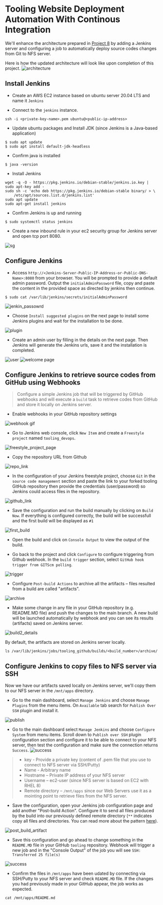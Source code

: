 # Tooling Website Deployment Automation With Continous Integration

We'll enhance the architecture prepared in [Project 8](https://github.com/Tunji-L/dareyio-pbl/blob/main/project8.md) by adding a Jenkins server and configuring a job to automatically deploy source codes changes from Git to NFS server.

Here is how the updated architecture will look like upon completion of this project.
![architecture](./images/project9/add_jenkins.png)

## Install Jenkins

- Create an AWS EC2 instance based on ubuntu server 20.04 LTS and name it `Jenkins`

- Connect to the `jenkins` instance.
```
ssh -i <private-key-name>.pem ubuntu@<public-ip-address>
```

- Update ubuntu packages and Install JDK (since Jenkins is a Java-based application)
```
$ sudo apt update
$ sudo apt install default-jdk-headless
```
- Confirm java is installed
```
$ java -version
```
- Install Jenkins
```
wget -q -O - https://pkg.jenkins.io/debian-stable/jenkins.io.key | sudo apt-key add -
sudo sh -c 'echo deb https://pkg.jenkins.io/debian-stable binary/ > \
    /etc/apt/sources.list.d/jenkins.list'
sudo apt update
sudo apt-get install jenkins
```
- Confirm Jenkins is up and running
```
$ sudo systemctl status jenkins
```
- Create a new inbound rule in your ec2 security group for Jenkins server and open tcp port 8080.

![sg](./images/project9/8080.png)

## Configure Jenkins

- Access `http://<Jenkins-Server-Public-IP-Address-or-Public-DNS-Name>:8080` from your browser. You will be prompted to provide a default admin password. Output the `initialAdminPassword` file, copy and paste the content in the provided space as directed by jenkins then continue.
```
$ sudo cat /var/lib/jenkins/secrets/initialAdminPassword
```
![jenkin_passowrd](./images/project9/password.png)

- Choose `Install suggested plugins` on the next page to install some Jenkins plugins and wait for the installation to be done.

![plugin](./images/project9/plugin.png)

- Create an admin user by filling in the details on the next page. Then Jenkins will generate the Jenkins urls, save it and the installation is completed.

![user](./images/project9/create_user.png)
![welcome page](./images/project9/ready.png)

## Configure Jenkins to retrieve source codes from GitHub using Webhooks

> Configure a simple Jenkins job that will be triggered by GitHub webhooks and will execute a `build` task to retrieve codes from GitHub and store it locally on Jenkins server.

- Enable webhooks in your GitHub repository settings

![webhook gif](./images/project9/webhook_github.gif)

- Go to Jenkins web console, click `New Item` and create a `Freestyle project` named `tooling_devops`.

![freestyle_project_page](./images/project9/freestyle.png)

- Copy the repository URL from Github

![repo_link](./images/project9/github_tooling.png)

- In the configuration of your Jenkins freestyle project, choose `Git` in the `source code management` section and paste the link to your forked tooling GitHub repository then provide the credentials (user/password) so Jenkins could access files in the repository.

![github_link](./images/project9/jenkins_scm.png)

- Save the configuration and run the build manually by clicking on `Build Now`. If everything is configured correctly, the build will be successfull and the first build will be displayed as `#1`

![first_build](./images/project9/first_build.png)

- Open the build and click on `Console Output` to view the output of the build.

- Go back to the project and click `Configure` to configure triggering from Github webhook. In the `build trigger` section, select `GitHub hook trigger from GITScm polling`.

![trigger](./images/project9/jenkins_trigger.png)

- Configure `Post-build Actions` to archive all the artifacts – files resulted from a build are called "artifacts".

![archive](./images/project9/archive_artifacts.gif)

- Make some change in any file in your GitHub repository (e.g. README.MD file) and push the changes to the main branch. A new build will be launched automatically by webhook and you can see its results (artifacts) saved on Jenkins server.

![build2_details](./images/project9/build_artifact.png)

By default, the artifacts are stored on Jenkins server locally.
```
ls /var/lib/jenkins/jobs/tooling_github/builds/<build_number>/archive/
```

## Configure Jenkins to copy files to NFS server via SSH

Now we have our artifacts saved locally on Jenkins server, we'll copy them to our NFS server in the `/mnt/apps` directory.

- Go to the main dashboard, select `Manage Jenkins` and choose `Manage Plugins` from the menu items. On `Available` tab search for `Publish Over SSH` plugin and install it.

![publish](./images/project9/publish_over_ssh.png)

- Go to the main dashboard select `Manage Jenkins` and choose `Configure System` from menu items. Scroll down to `Publish over SSH` plugin configuration section and configure it to be able to connect to your NFS server, then test the configuration and make sure the connection returns `Success`.
![success](./images/project9/test_configuration.png)

> - key - Provide a private key (content of .pem file that you use to connect to NFS server via SSH/Putty)
> - Name - Arbitrary name
> - Hostname – Private IP address of your NFS server
> - Username – ec2-user (since NFS server is based on EC2 with RHEL 8)
> - Remote directory – `/mnt/apps` since our Web Servers use it as a mointing point to retrieve files from the NFS server.

- Save the configuration, open your Jenkins job configuration page and add another "Post-build Action". Configure it to send all files produced by the build into our previously defined remote directory (`**` indicates copy all files and directories. You can read more about the pattern [here](https://ant.apache.org/manual/dirtasks.html#patterns)).

![post_build_artifact](./images/project9/post_build_publish.png)

- Save this configuration and go ahead to change something in the `README.MD` file in your GitHub `tooling` repository. Webhook will trigger a new job and in the "Console Output" of the job you will see `SSH: Transferred 25 file(s)`

![success](./images/project9/transferred.png)

- Confirm the files in `/mnt/apps` have been udated by connecting via SSH/Putty to your NFS server and check `README.MD` file. If the changes you had previously made in your GitHub appear, the job works as expected.
```
cat /mnt/apps/README.md
```
